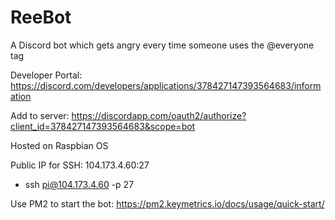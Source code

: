 # ReeBot
A Discord bot which gets angry every time someone uses the @everyone tag

Developer Portal: https://discord.com/developers/applications/378427147393564683/information

Add to server: https://discordapp.com/oauth2/authorize?client_id=378427147393564683&scope=bot

Hosted on Raspbian OS

Public IP for SSH: 104.173.4.60:27
- ssh pi@104.173.4.60 -p 27

Use PM2 to start the bot: https://pm2.keymetrics.io/docs/usage/quick-start/
